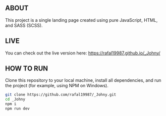 ## ABOUT

This project is a single landing page created using pure JavaScript, HTML, and SASS (SCSS).

## LIVE

You can check out the live version here: https://rafal19987.github.io/_Johny/

## HOW TO RUN

Clone this repository to your local machine, install all dependencies, and run the project (for example, using NPM on Windows).

```bash
git clone https://github.com/rafal19987/_Johny.git
cd _Johny
npm i
npm run dev
```
